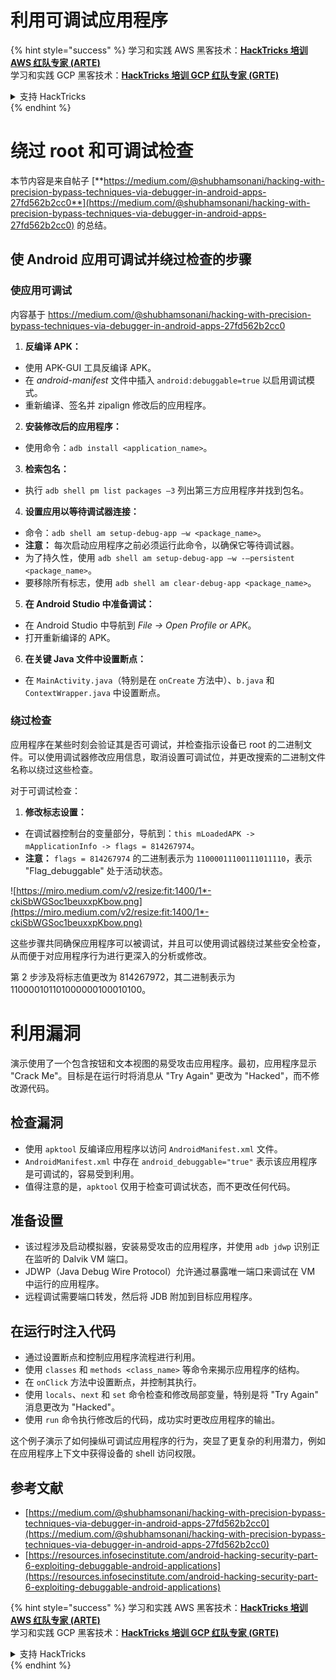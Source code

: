 # 利用可调试应用程序

{% hint style="success" %}
学习和实践 AWS 黑客技术：<img src="/.gitbook/assets/arte.png" alt="" data-size="line">[**HackTricks 培训 AWS 红队专家 (ARTE)**](https://training.hacktricks.xyz/courses/arte)<img src="/.gitbook/assets/arte.png" alt="" data-size="line">\
学习和实践 GCP 黑客技术：<img src="/.gitbook/assets/grte.png" alt="" data-size="line">[**HackTricks 培训 GCP 红队专家 (GRTE)**<img src="/.gitbook/assets/grte.png" alt="" data-size="line">](https://training.hacktricks.xyz/courses/grte)

<details>

<summary>支持 HackTricks</summary>

* 查看 [**订阅计划**](https://github.com/sponsors/carlospolop)!
* **加入** 💬 [**Discord 群组**](https://discord.gg/hRep4RUj7f) 或 [**Telegram 群组**](https://t.me/peass) 或 **在** **Twitter** 🐦 [**@hacktricks\_live**](https://twitter.com/hacktricks\_live)** 上关注我们。**
* **通过向** [**HackTricks**](https://github.com/carlospolop/hacktricks) 和 [**HackTricks Cloud**](https://github.com/carlospolop/hacktricks-cloud) GitHub 仓库提交 PR 分享黑客技巧。

</details>
{% endhint %}

# **绕过 root 和可调试检查**

本节内容是来自帖子 [**https://medium.com/@shubhamsonani/hacking-with-precision-bypass-techniques-via-debugger-in-android-apps-27fd562b2cc0**](https://medium.com/@shubhamsonani/hacking-with-precision-bypass-techniques-via-debugger-in-android-apps-27fd562b2cc0) 的总结。

## 使 Android 应用可调试并绕过检查的步骤

### **使应用可调试**

内容基于 https://medium.com/@shubhamsonani/hacking-with-precision-bypass-techniques-via-debugger-in-android-apps-27fd562b2cc0

1. **反编译 APK：**
- 使用 APK-GUI 工具反编译 APK。
- 在 _android-manifest_ 文件中插入 `android:debuggable=true` 以启用调试模式。
- 重新编译、签名并 zipalign 修改后的应用程序。

2. **安装修改后的应用程序：**
- 使用命令：`adb install <application_name>`。

3. **检索包名：**
- 执行 `adb shell pm list packages –3` 列出第三方应用程序并找到包名。

4. **设置应用以等待调试器连接：**
- 命令：`adb shell am setup-debug-app –w <package_name>`。
- **注意：** 每次启动应用程序之前必须运行此命令，以确保它等待调试器。
- 为了持久性，使用 `adb shell am setup-debug-app –w -–persistent <package_name>`。
- 要移除所有标志，使用 `adb shell am clear-debug-app <package_name>`。

5. **在 Android Studio 中准备调试：**
- 在 Android Studio 中导航到 _File -> Open Profile or APK_。
- 打开重新编译的 APK。

6. **在关键 Java 文件中设置断点：**
- 在 `MainActivity.java`（特别是在 `onCreate` 方法中）、`b.java` 和 `ContextWrapper.java` 中设置断点。

### **绕过检查**

应用程序在某些时刻会验证其是否可调试，并检查指示设备已 root 的二进制文件。可以使用调试器修改应用信息，取消设置可调试位，并更改搜索的二进制文件名称以绕过这些检查。

对于可调试检查：

1. **修改标志设置：**
- 在调试器控制台的变量部分，导航到：`this mLoadedAPK -> mApplicationInfo -> flags = 814267974`。
- **注意：** `flags = 814267974` 的二进制表示为 `11000011100111011110`，表示 "Flag_debuggable" 处于活动状态。

![https://miro.medium.com/v2/resize:fit:1400/1*-ckiSbWGSoc1beuxxpKbow.png](https://miro.medium.com/v2/resize:fit:1400/1*-ckiSbWGSoc1beuxxpKbow.png)

这些步骤共同确保应用程序可以被调试，并且可以使用调试器绕过某些安全检查，从而便于对应用程序行为进行更深入的分析或修改。

第 2 步涉及将标志值更改为 814267972，其二进制表示为 110000101101000000100010100。

# **利用漏洞**

演示使用了一个包含按钮和文本视图的易受攻击应用程序。最初，应用程序显示 "Crack Me"。目标是在运行时将消息从 "Try Again" 更改为 "Hacked"，而不修改源代码。

## **检查漏洞**
- 使用 `apktool` 反编译应用程序以访问 `AndroidManifest.xml` 文件。
- `AndroidManifest.xml` 中存在 `android_debuggable="true"` 表示该应用程序是可调试的，容易受到利用。
- 值得注意的是，`apktool` 仅用于检查可调试状态，而不更改任何代码。

## **准备设置**
- 该过程涉及启动模拟器，安装易受攻击的应用程序，并使用 `adb jdwp` 识别正在监听的 Dalvik VM 端口。
- JDWP（Java Debug Wire Protocol）允许通过暴露唯一端口来调试在 VM 中运行的应用程序。
- 远程调试需要端口转发，然后将 JDB 附加到目标应用程序。

## **在运行时注入代码**
- 通过设置断点和控制应用程序流程进行利用。
- 使用 `classes` 和 `methods <class_name>` 等命令来揭示应用程序的结构。
- 在 `onClick` 方法中设置断点，并控制其执行。
- 使用 `locals`、`next` 和 `set` 命令检查和修改局部变量，特别是将 "Try Again" 消息更改为 "Hacked"。
- 使用 `run` 命令执行修改后的代码，成功实时更改应用程序的输出。

这个例子演示了如何操纵可调试应用程序的行为，突显了更复杂的利用潜力，例如在应用程序上下文中获得设备的 shell 访问权限。

## 参考文献
* [https://medium.com/@shubhamsonani/hacking-with-precision-bypass-techniques-via-debugger-in-android-apps-27fd562b2cc0](https://medium.com/@shubhamsonani/hacking-with-precision-bypass-techniques-via-debugger-in-android-apps-27fd562b2cc0)
* [https://resources.infosecinstitute.com/android-hacking-security-part-6-exploiting-debuggable-android-applications](https://resources.infosecinstitute.com/android-hacking-security-part-6-exploiting-debuggable-android-applications)

{% hint style="success" %}
学习和实践 AWS 黑客技术：<img src="/.gitbook/assets/arte.png" alt="" data-size="line">[**HackTricks 培训 AWS 红队专家 (ARTE)**](https://training.hacktricks.xyz/courses/arte)<img src="/.gitbook/assets/arte.png" alt="" data-size="line">\
学习和实践 GCP 黑客技术：<img src="/.gitbook/assets/grte.png" alt="" data-size="line">[**HackTricks 培训 GCP 红队专家 (GRTE)**<img src="/.gitbook/assets/grte.png" alt="" data-size="line">](https://training.hacktricks.xyz/courses/grte)

<details>

<summary>支持 HackTricks</summary>

* 查看 [**订阅计划**](https://github.com/sponsors/carlospolop)!
* **加入** 💬 [**Discord 群组**](https://discord.gg/hRep4RUj7f) 或 [**Telegram 群组**](https://t.me/peass) 或 **在** **Twitter** 🐦 [**@hacktricks\_live**](https://twitter.com/hacktricks\_live)** 上关注我们。**
* **通过向** [**HackTricks**](https://github.com/carlospolop/hacktricks) 和 [**HackTricks Cloud**](https://github.com/carlospolop/hacktricks-cloud) GitHub 仓库提交 PR 分享黑客技巧。

</details>
{% endhint %}
